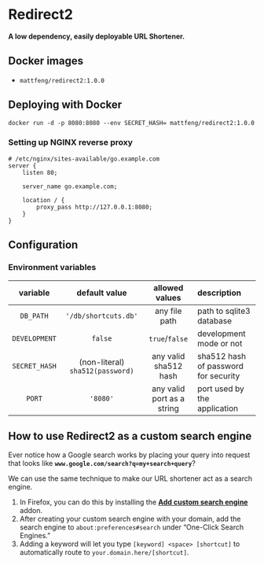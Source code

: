 # Redirect2
**A low dependency, easily deployable URL Shortener.**

## Docker images
- `mattfeng/redirect2:1.0.0`

## Deploying with Docker

```
docker run -d -p 8080:8080 --env SECRET_HASH= mattfeng/redirect2:1.0.0
```

### Setting up NGINX reverse proxy

```
# /etc/nginx/sites-available/go.example.com
server {
    listen 80;

    server_name go.example.com;

    location / {
        proxy_pass http://127.0.0.1:8080;
    }
}
```

## Configuration
### Environment variables
|variable|default value|allowed values|description|
|:------:|:-----------:|:------------:|:----------|
|`DB_PATH`|`'/db/shortcuts.db'`|any file path|path to sqlite3 database|
|`DEVELOPMENT`|`false`|`true`/`false`|development mode or not|
|`SECRET_HASH`|(non-literal) `sha512(password)`|any valid sha512 hash|sha512 hash of password for security|
|`PORT`|`'8080'`|any valid port as a string|port used by the application|

## How to use Redirect2 as a custom search engine

Ever notice how a Google search works by placing your query into request that looks like **`www.google.com/search?q=my+search+query`**?

We can use the same technique to make our URL shortener act as a search engine.

1. In Firefox, you can do this by installing the [**Add custom search engine**](https://addons.mozilla.org/en-US/firefox/addon/add-custom-search-engine/) 
addon.
2. After creating your custom search engine with your domain, add the search
engine to `about:preferences#search` under &ldquo;One-Click Search
Engines.&rdquo;
3. Adding a keyword will let you type `[keyword] <space> [shortcut]` to
automatically route to `your.domain.here/[shortcut]`.
